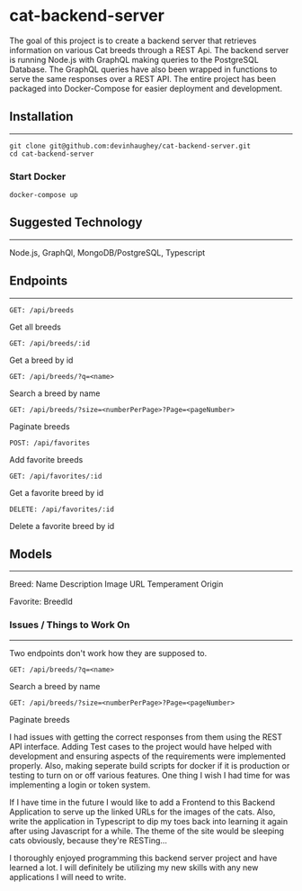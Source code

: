# cat-backend-server

The goal of this project is to create a backend server that retrieves information on various Cat breeds through a REST Api. The backend server is running Node.js with GraphQL making queries to the PostgreSQL Database. The GraphQL queries have also been wrapped in functions to serve the same responses over a REST API. The entire project has been packaged into Docker-Compose for easier deployment and development. 

## Installation
----
```
git clone git@github.com:devinhaughey/cat-backend-server.git
cd cat-backend-server
```
### Start Docker

```
docker-compose up
```

## Suggested Technology
---
Node.js, GraphQl, MongoDB/PostgreSQL, Typescript


## Endpoints
----
```
GET: /api/breeds
```
Get all breeds
```
GET: /api/breeds/:id
```
Get a breed by id
```
GET: /api/breeds/?q=<name>
```
Search a breed by name
```
GET: /api/breeds/?size=<numberPerPage>?Page=<pageNumber>
```
Paginate breeds
```
POST: /api/favorites
```
Add favorite breeds
```
GET: /api/favorites/:id
```
Get a favorite breed by id
```
DELETE: /api/favorites/:id
```
Delete a favorite breed by id


## Models
---
Breed:
    Name
    Description
    Image URL
    Temperament
    Origin

Favorite:
    BreedId    

### Issues / Things to Work On
---
Two endpoints don't work how they are supposed to.
```
GET: /api/breeds/?q=<name>
```
Search a breed by name
```
GET: /api/breeds/?size=<numberPerPage>?Page=<pageNumber>
```
Paginate breeds

I had issues with getting the correct responses from them using the REST API interface. 
Adding Test cases to the project would have helped with development and ensuring aspects of the requirements were implemented properly. Also, making seperate build scripts for docker if it is production or testing to turn on or off various features. One thing I wish I had time for was implementing a login or token system.

If I have time in the future I would like to add a Frontend to this Backend Application to serve up the linked URLs for the images of the cats. Also, write the application in Typescript to dip my toes back into learning it again after using Javascript for a while. The theme of the site would be sleeping cats obviously, because they're RESTing... 

I thoroughly enjoyed programming this backend server project and have learned a lot. I will definitely be utilizing my new skills with any new applications I will need to write. 